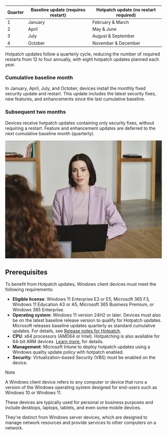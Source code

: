 | Quarter | Baseline update (requires restart) | Hotpatch update (no restart required) |
|---------|------------------------------------|---------------------------------------|
| 1       | January                            | February & March                      |
| 2       | April                              | May & June                            |
| 3       | July                               | August & September                    |
| 4       | October                            | November & December                   |

Hotpatch updates follow a quarterly cycle, reducing the number of required restarts from 12 to four annually, with eight hotpatch updates planned each year.

### Cumulative baseline month

In January, April, July, and October, devices install the monthly fixed security update and restart. This update includes the latest security fixes, new features, and enhancements since the last cumulative baseline.

### Subsequent two months

Devices receive hotpatch updates containing only security fixes, without requiring a restart. Feature and enhancement updates are deferred to the next cumulative baseline month (quarterly).

![Two people talking in an office setting, with one person seated at a desk using a laptop.](../media/talk.png)

## Prerequisites

To benefit from Hotpatch updates, Windows client devices must meet the following requirements:

- **Eligible license**: Windows 11 Enterprise E3 or E5, Microsoft 365 F3, Windows 11 Education A3 or A5, Microsoft 365 Business Premium, or Windows 365 Enterprise.  
- **Operating system**: Windows 11 version 24H2 or later. Devices must also be on the latest baseline release version to qualify for Hotpatch updates. Microsoft releases baseline updates quarterly as standard cumulative updates. For details, see [Release notes for Hotpatch](/windows/deployment/windows-autopatch/manage/windows-autopatch-hotpatch-updates).  
- **CPU**: x64 processors (AMD64 or Intel). Hotpatching is also available for 64-bit ARM devices. [Learn more.](https://techcommunity.microsoft.com/blog/windows-itpro-blog/hotpatching-now-available-for-64-bit-arm-architecture/4430949) for details.  
- **Management**: Microsoft Intune to deploy hotpatch updates using a Windows quality update policy with hotpatch enabled.  
- **Security**: Virtualization-based Security (VBS) must be enabled on the device.

> [!NOTE]
> A Windows client device refers to any computer or device that runs a version of the Windows operating system designed for end-users such as Windows 10 or Windows 11.
>
> These devices are typically used for personal or business purposes and include desktops, laptops, tablets, and even some mobile devices.
>
> They're distinct from Windows server devices, which are designed to manage network resources and provide services to other computers on a network.